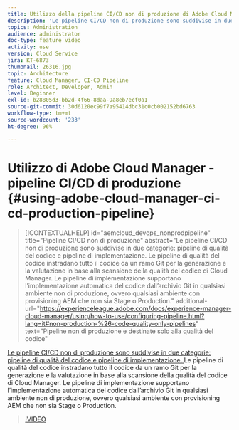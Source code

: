 ```yaml
---
title: Utilizzo della pipeline CI/CD non di produzione di Adobe Cloud Manager
description: 'Le pipeline CI/CD non di produzione sono suddivise in due categorie: pipeline di qualità del codice e pipeline di implementazione. Le pipeline di qualità del codice instradano tutto il codice da un ramo Git per la generazione e la valutazione in base alla scansione della qualità del codice di Cloud Manager. Le pipeline di implementazione supportano l’implementazione automatica del codice dall’archivio Git in qualsiasi ambiente non di produzione, ovvero qualsiasi ambiente con provisioning AEM che non sia Stage o Production.'
topics: Administration
audience: administrator
doc-type: feature video
activity: use
version: Cloud Service
jira: KT-6873
thumbnail: 26316.jpg
topic: Architecture
feature: Cloud Manager, CI-CD Pipeline
role: Architect, Developer, Admin
level: Beginner
exl-id: b28805d3-bb2d-4f66-8daa-9a8eb7ecf0a1
source-git-commit: 30d6120ec99f7a95414dbc31c0cb002152bd6763
workflow-type: tm+mt
source-wordcount: '233'
ht-degree: 96%

---
```


# Utilizzo di Adobe Cloud Manager - pipeline CI/CD di produzione {#using-adobe-cloud-manager-ci-cd-production-pipeline}

>[!CONTEXTUALHELP]
>id="aemcloud_devops_nonprodpipeline"
>title="Pipeline CI/CD non di produzione"
>abstract="Le pipeline CI/CD non di produzione sono suddivise in due categorie: pipeline di qualità del codice e pipeline di implementazione. Le pipeline di qualità del codice instradano tutto il codice da un ramo Git per la generazione e la valutazione in base alla scansione della qualità del codice di Cloud Manager. Le pipeline di implementazione supportano l’implementazione automatica del codice dall’archivio Git in qualsiasi ambiente non di produzione, ovvero qualsiasi ambiente con provisioning AEM che non sia Stage o Production."
>additional-url="https://experienceleague.adobe.com/docs/experience-manager-cloud-manager/using/how-to-use/configuring-pipeline.html?lang=it#non-production-%26-code-quality-only-pipelines" text="Pipeline non di produzione e destinate solo alla qualità del codice"

[Le pipeline CI/CD non di produzione sono suddivise in due categorie: pipeline di qualità del codice e pipeline di implementazione. ](https://experienceleague.adobe.com/docs/experience-manager-cloud-manager/using/how-to-use/configuring-pipeline.html?lang=it#non-production-%26-code-quality-only-pipelines) Le pipeline di qualità del codice instradano tutto il codice da un ramo Git per la generazione e la valutazione in base alla scansione della qualità del codice di Cloud Manager. Le pipeline di implementazione supportano l’implementazione automatica del codice dall’archivio Git in qualsiasi ambiente non di produzione, ovvero qualsiasi ambiente con provisioning AEM che non sia Stage o Production.

>[!VIDEO](https://video.tv.adobe.com/v/26316?quality=12&learn=on)
